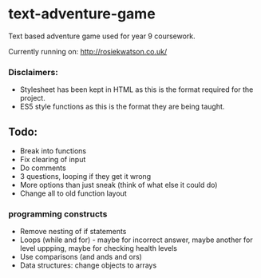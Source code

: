 # text-adventure-game
Text based adventure game used for year 9 coursework.

Currently running on: http://rosiekwatson.co.uk/

### Disclaimers:
- Stylesheet has been kept in HTML as this is the format required for the project.
- ES5 style functions as this is the format they are being taught.

## Todo:
- Break into functions
- Fix clearing of input
- Do comments
- 3 questions, looping if they get it wrong
- More options than just sneak (think of what else it could do)
- Change all to old function layout


### programming constructs
- Remove nesting of if statements
- Loops (while and for) - maybe for incorrect answer, maybe another for level uppping, maybe for checking health levels
- Use comparisons (and ands and ors)
- Data structures: change objects to arrays
